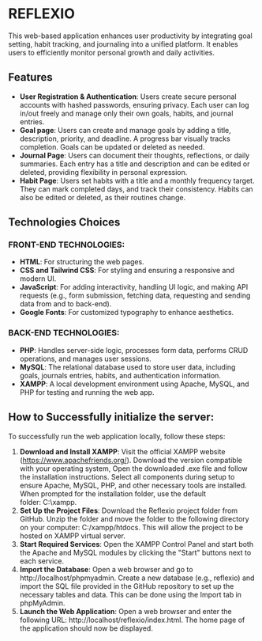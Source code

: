# REFLEXIO
This web-based application enhances user productivity by integrating goal setting, habit tracking, and journaling into a unified platform. It enables users to efficiently monitor 
personal growth and daily activities.
## Features
- **User Registration & Authentication**: Users create secure personal accounts with hashed passwords, ensuring privacy. Each user can log in/out freely and manage only their own goals, habits, and journal entries.
- **Goal page**: Users can create and manage goals by adding a title, description, priority, and deadline. A progress bar visually tracks completion. Goals can be updated or deleted as needed.
- **Journal Page**: Users can document their thoughts, reflections, or daily summaries. Each entry has a title and description and can be edited or deleted, providing flexibility in personal expression.
- **Habit Page**: Users set habits with a title and a monthly frequency target. They can mark completed days, and track their consistency. Habits can also be edited or deleted, as their routines change.
## Technologies Choices
### FRONT-END TECHNOLOGIES:
- **HTML**: For structuring the web pages.
- **CSS and Tailwind CSS**: For styling and ensuring a responsive and modern UI.
- **JavaScript**: For adding interactivity, handling UI logic, and making API requests (e.g., form submission, fetching data, requesting and sending data from and to back-end).
- **Google Fonts**: For customized typography to enhance aesthetics.
### BACK-END TECHNOLOGIES:
- **PHP**: Handles server-side logic, processes form data, performs CRUD operations, and manages user sessions.
- **MySQL**: The relational database used to store user data, including goals, journals entries, habits, and authentication information.
- **XAMPP**: A local development environment using Apache, MySQL, and PHP for testing and running the web app. 
## How to Successfully initialize the server:
To successfully run the web application locally, follow these steps:
 1. **Download and Install XAMPP**: Visit the official XAMPP website (https://www.apachefriends.org/). Download the version compatible with your operating system, Open the downloaded .exe file and follow the installation instructions. Select all components during setup to ensure Apache, MySQL, PHP, and other necessary tools are installed. When prompted for the installation folder, use the default folder: C:\xampp.
 2. **Set Up the Project Files**: Download the Reflexio project folder from GitHub. Unzip the folder and move the folder to the following directory on your computer: C:/xampp/htdocs. This will allow the project to be hosted on XAMPP virtual server.
 3. **Start Required Services**: Open the XAMPP Control Panel and start both the Apache and MySQL modules by clicking the "Start" buttons next to each service.
 4. **Import the Database**: Open a web browser and go to http://localhost/phpmyadmin. Create a new database (e.g., reflexio) and import the SQL file provided in the GitHub repository to set up the necessary tables and data. This can be done using the Import tab in phpMyAdmin.
5. **Launch the Web Application**: Open a web browser and enter the following URL: http://localhost/reflexio/index.html. The home page of the application should now be displayed.

